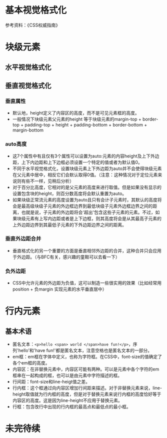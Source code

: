 # 基本视觉格式化 #

参考资料：《CSS权威指南》

# 块级元素 #
## 水平视觉格式化 ##

##  垂直视觉格式化 ##

### 垂直属性 ###

 * 默认地，height定义了内容区的高度，而不是可见元素框的高度。
 * 一般情况下块级元素父元素的height 等于块级元素的margin-top + border-top + padding-top + height + padding-bottom + border-bottom + margin-bottom

### auto高度 ###

 * 这7个属性中有且仅有3个属性可以设置为auto:元素的内容height及上下外边距，上下内边距和上下边框必须设置一个特定的值或者为默认值0。
 * 不同于水平视觉格式化，设置块级元素上下外边距为auto并不会使得块级元素在父元素中居中，相反它们会默认取得0值。（注意：这种情况对于定位元素来说则有些不一样，见稍后分析）
 * 对于百分比高度，它相对的是父元素的高度来进行取值。但是如果没有显示的设置包含块的height，则百分数高度将会默认重置为auto。
 * 如果块级正常流元素的高度设置为auto且只有会计子元素时，其默认的高度将会是最高级块级子元素的外边框边界到最低块级子元素外边框边界之间的距离，也就是说，子元素的外边距将会'超出'包含这些子元素的元素。不过，如果块级元素有上写内边距或者是上下边框，则其高度将会是从其最高子元素的上外边距边界到其最低子元素的下外边距边界之间的距离。

###  垂直外边距合并 ###

 * 垂直格式化的另一个重要的方面是垂直相邻外边距的合并，这种合并只会应用于外边距。（与BFC有关，感兴趣的童鞋可以去看一下）

### 负外边距 ###
 * CSS中允许元素的外边距为负值，这可以制造一些很实用的效果（比如经常用position + 负margin 实现元素的水平垂直居中）

# 行内元素 #

## 基本术语 ##

 * 匿名文本：`<p>hello <span> world </span>have fun!</p>`，序列'hello'和'have fun!'都是匿名文本，注意空格也是匿名文本的一部分。
 * em框：em框在字体中定义，也称为字符框。在CSS中，font-size的值确定了各个em框的高度。
 * 内容区：在非替换元素中，内容区可能有两种。可以是元素中各个字符的em框串在一起构成的框，也可以是由元素中字符描述的框。
 * 行间距：font-size和line-heigt值之差。
 * 行内框：这个框通过向内容区增加行间距来描述。对于非替换元素来说，line-height取值就为行内框的高度，但是对于替换元素来说行内框的高度恰好等于内容区的高度。这是因为line-height不应用于替换元素。
 * 行框：包含改行中出现的行内框的最高点和最低点的最小框。

# 未完待续 #












